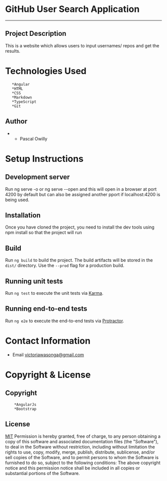 # GitHub User Search Application
---
## Project Description
This is a website which allows users to input usernames/ repos and get the results.

#  Technologies Used 
       *Angular 
       *HTML
       *CSS
       *Markdown
       *TypeScript
       *Git
       


## Author
* * Pascal Owilly

# Setup Instructions  

## Development server
Run ng serve -o or ng serve --open and this will open in a browser at port 4200 by default but can also be assigned another pport if localhost:4200 is being used.

## Installation
Once you have cloned the project, you need to install the dev tools using npm install so that the project will run

## Build

Run `ng build` to build the project. The build artifacts will be stored in the `dist/` directory. Use the `--prod` flag for a production build.

## Running unit tests

Run `ng test` to execute the unit tests via [Karma](https://karma-runner.github.io).

## Running end-to-end tests

Run `ng e2e` to execute the end-to-end tests via [Protractor](http://www.protractortest.org/).





# Contact Information
- Email <victoriawasonga@gmail.com>

# Copyright  & License
## Copyright
        *AngularJs
        *Bootstrap


## License
[MIT](LICENSE)
Permission is hereby granted, free of charge, to any person obtaining a copy of this software and associated documentation files (the "Software"), to deal in the Software without restriction, including without limitation the rights to use, copy, modify, merge, publish, distribute, sublicense, and/or sell copies of the Software, and to permit persons to whom the Software is furnished to do so, subject to the following conditions:
The above copyright notice and this permission notice shall be included in all copies or substantial portions of the Software.
